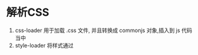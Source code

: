 # 解析CSS
1. css-loader 用于加载 .css 文件, 并且转换成 commonjs 对象,插入到 js 代码当中  
2. style-loader 将样式通过 <style> 标签插入到 head 中

```
const path = require('path');
module.exports = {
    entry: './src/index.js',
    output: {
        filename: 'bundle.js',
        path: path.resolve(__dirname, 'dist')
    },
    module: {
        rules: [
            test: /\.css$/,
            use: [
                // loader 是链式调用的
                'style-loader',
                'css-loader'
            ]
        ]
    }
}
```
# 解析 Less 和 SaSS
> less-loader 用于将 less 转换成 css

```
const path = require('path');
module.exports = {
    entry: './src/index.js',
    output: {
        filename: 'bundle.js',
        path: path.resolve(__dirname, 'dist')
    },
    module: {
        rules: [
            {
                test: /\.less$/,
                use: [
                    'style-loader',
                    'css-loader',
                    'less-loader'
                ]
            }
        ]
    }
}
```